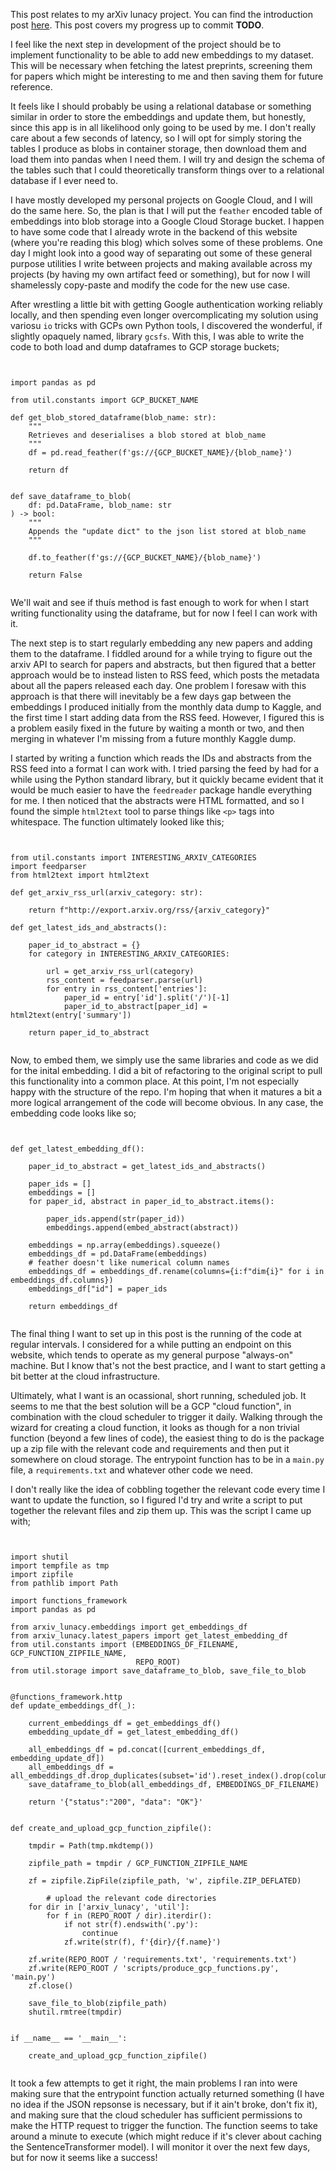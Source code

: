 This post relates to my arXiv lunacy project. You can find the introduction post [here](https://jimbarrett.phd/blog/6). This post covers my progress up to commit **TODO**.

I feel like the next step in development of the project should be to implement functionality to be able to add new embeddings to my dataset. This will be necessary when fetching the latest preprints, screening them for papers which might be interesting to me and then saving them for future reference.

It feels like I should probably be using a relational database or something similar in order to store the embeddings and update them, but honestly, since this app is in all likelihood only going to be used by me. I don't really care about a few seconds of latency, so I will opt for simply storing the tables I produce as blobs in container storage, then download them and load them into pandas when I need them. I will try and design the schema of the tables such that I could theoretically transform things over to a relational database if I ever need to. 

I have mostly developed my personal projects on Google Cloud, and I will do the same here. So, the plan is that I will put the `feather` encoded table of embeddings into blob storage into a Google Cloud Storage bucket. I happen to have some code that I already wrote in the backend of this website (where you're reading this blog) which solves some of these problems. One day I might look into a good way of separating out some of these general purpose utilities I write between projects and making available across my projects (by having my own artifact feed or something), but for now I will shamelessly copy-paste and modify the code for the new use case.

After wrestling a little bit with getting Google authentication working reliably locally, and then spending even longer overcomplicating my solution using variosu `io` tricks with GCPs own Python tools, I discovered the wonderful, if slightly opaquely named, library `gcsfs`. With this, I was able to write the code to both load and dump dataframes to GCP storage buckets;

<pre><code class="language-python" style="text-align: left;">

import pandas as pd

from util.constants import GCP_BUCKET_NAME

def get_blob_stored_dataframe(blob_name: str):
    """
    Retrieves and deserialises a blob stored at blob_name
    """
    df = pd.read_feather(f'gs://{GCP_BUCKET_NAME}/{blob_name}')

    return df


def save_dataframe_to_blob(
    df: pd.DataFrame, blob_name: str
) -> bool:
    """
    Appends the "update dict" to the json list stored at blob_name
    """

    df.to_feather(f'gs://{GCP_BUCKET_NAME}/{blob_name}')

    return False

</code></pre>

We'll wait and see if thuís method is fast enough to work for when I start writing functionality using the dataframe, but for now I feel I can work with it.

The next step is to start regularly embedding any new papers and adding them to the dataframe. I fiddled around for a while trying to figure out the arxiv API to search for papers and abstracts, but then figured that a better approach would be to instead listen to RSS feed, which posts the metadata about all the papers released each day. One problem I foresaw with this approach is that there will inevitably be a few days gap between the embeddings I produced initially from the monthly data dump to Kaggle, and the first time I start adding data from the RSS feed. However, I figured this is a problem easily fixed in the future by waiting a month or two, and then merging in whatever I'm missing from a future monthly Kaggle dump.

I started by writing a function which reads the IDs and abstracts from the RSS feed into a format I can work with. I tried parsing the feed by had for a while using the Python standard library, but it quickly became evident that it would be much easier to have the `feedreader` package handle everything for me. I then noticed that the abstracts were HTML formatted, and so I found the simple `html2text` tool to parse things like `<p>` tags into whitespace. The function ultimately looked like this;

<pre><code class="language-python" style="text-align: left;">

from util.constants import INTERESTING_ARXIV_CATEGORIES
import feedparser
from html2text import html2text

def get_arxiv_rss_url(arxiv_category: str):

    return f"http://export.arxiv.org/rss/{arxiv_category}"

def get_latest_ids_and_abstracts():

    paper_id_to_abstract = {}
    for category in INTERESTING_ARXIV_CATEGORIES:

        url = get_arxiv_rss_url(category)
        rss_content = feedparser.parse(url)
        for entry in rss_content['entries']:
            paper_id = entry['id'].split('/')[-1]
            paper_id_to_abstract[paper_id] = html2text(entry['summary'])

    return paper_id_to_abstract

</code></pre>

Now, to embed them, we simply use the same libraries and code as we did for the inital embedding. I did a bit of refactoring to the original script to pull this functionality into a common place. At this point, I'm not especially happy with the structure of the repo. I'm hoping that when it matures a bit a more logical arrangement of the code will become obvious. In any case, the embedding code looks like so;

<pre><code class="language-python" style="text-align: left;">

def get_latest_embedding_df():

    paper_id_to_abstract = get_latest_ids_and_abstracts()

    paper_ids = []
    embeddings = []
    for paper_id, abstract in paper_id_to_abstract.items():

        paper_ids.append(str(paper_id))
        embeddings.append(embed_abstract(abstract))

    embeddings = np.array(embeddings).squeeze()
    embeddings_df = pd.DataFrame(embeddings)
    # feather doesn't like numerical column names
    embeddings_df = embeddings_df.rename(columns={i:f"dim{i}" for i in embeddings_df.columns})
    embeddings_df["id"] = paper_ids

    return embeddings_df

</code></pre>

The final thing I want to set up in this post is the running of the code at regular intervals. I considered for a while putting an endpoint on this website, which tends to operate as my general purpose "always-on" machine. But I know that's not the best practice, and I want to start getting a bit better at the cloud infrastructure.

Ultimately, what I want is an ocassional, short running, scheduled job. It seems to me that the best solution will be a GCP "cloud function", in combination with the cloud scheduler to trigger it daily. Walking through the wizard for creating a cloud function, it looks as though for a non trivial function (beyond a few lines of code), the easiest thing to do is the package up a zip file with the relevant code and requirements and then put it somewhere on cloud storage. The entrypoint function has to be in a `main.py` file, a `requirements.txt` and whatever other code we need.

I don't really like the idea of cobbling together the relevant code every time I want to update the function, so I figured I'd try and write a script to put together the relevant files and zip them up. This was the script I came up with;

<pre><code class="language-python" style="text-align: left;">

import shutil
import tempfile as tmp
import zipfile
from pathlib import Path

import functions_framework
import pandas as pd

from arxiv_lunacy.embeddings import get_embeddings_df
from arxiv_lunacy.latest_papers import get_latest_embedding_df
from util.constants import (EMBEDDINGS_DF_FILENAME, GCP_FUNCTION_ZIPFILE_NAME,
                            REPO_ROOT)
from util.storage import save_dataframe_to_blob, save_file_to_blob


@functions_framework.http
def update_embeddings_df(_):

    current_embeddings_df = get_embeddings_df()
    embedding_update_df = get_latest_embedding_df()

    all_embeddings_df = pd.concat([current_embeddings_df, embedding_update_df])
    all_embeddings_df = all_embeddings_df.drop_duplicates(subset='id').reset_index().drop(columns='index')
    save_dataframe_to_blob(all_embeddings_df, EMBEDDINGS_DF_FILENAME)

    return '{"status":"200", "data": "OK"}' 


def create_and_upload_gcp_function_zipfile():

    tmpdir = Path(tmp.mkdtemp())

    zipfile_path = tmpdir / GCP_FUNCTION_ZIPFILE_NAME

    zf = zipfile.ZipFile(zipfile_path, 'w', zipfile.ZIP_DEFLATED)

        # upload the relevant code directories
    for dir in ['arxiv_lunacy', 'util']:
        for f in (REPO_ROOT / dir).iterdir():
            if not str(f).endswith('.py'):
                continue
            zf.write(str(f), f'{dir}/{f.name}')
    
    zf.write(REPO_ROOT / 'requirements.txt', 'requirements.txt')
    zf.write(REPO_ROOT / 'scripts/produce_gcp_functions.py', 'main.py')
    zf.close()

    save_file_to_blob(zipfile_path)
    shutil.rmtree(tmpdir)


if __name__ == '__main__':

    create_and_upload_gcp_function_zipfile()
        
</code></pre>

It took a few attempts to get it right, the main problems I ran into were making sure that the entrypoint function actually returned something (I have no idea if the JSON repsonse is necessary, but if it ain't broke, don't fix it), and making sure that the cloud scheduler has sufficient permissions to make the HTTP request to trigger the function. The function seems to take around a minute to execute (which might reduce if it's clever about caching the SentenceTransformer model). I will monitor it over the next few days, but for now it seems like a success!